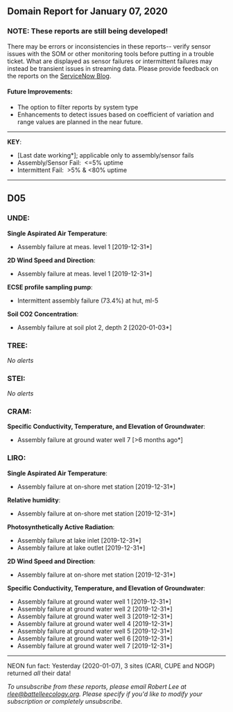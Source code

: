 ## Domain Report for January 07, 2020


### NOTE: These reports are still being developed!
There may be errors or inconsistencies in these reports-- verify sensor issues with the SOM or other monitoring tools before putting in a trouble ticket. What are displayed as sensor failures or intermittent failures may instead be transient issues in streaming data.
Please provide feedback on the reports on the [ServiceNow Blog](https://neon.service-now.com/community?id=community_blog&sys_id=9b4fbe8adbed734017ecf9041d9619be).

#### Future Improvements: 
 - The option to filter reports by system type 
 - Enhancements to detect issues based on coefficient of variation and range values are planned in the near future.

***

**KEY**:

 - [Last date working*]; applicable only to assembly/sensor fails
 - Assembly/Sensor Fail:&nbsp;&nbsp;<=5% uptime
 - Intermittent Fail:&nbsp;&nbsp;>5% & <80% uptime

***
## D05

### UNDE:

**Single Aspirated Air Temperature**:
 - Assembly failure at meas. level 1 [2019-12-31*]

**2D Wind Speed and Direction**:
 - Assembly failure at meas. level 1 [2019-12-31*]

**ECSE profile sampling pump**:
 - Intermittent assembly failure (73.4%) at hut, ml-5

**Soil CO2 Concentration**:
 - Assembly failure at soil plot 2, depth 2 [2020-01-03*]

### TREE:

_No alerts_

### STEI:

_No alerts_

### CRAM:

**Specific Conductivity, Temperature, and Elevation of Groundwater**:
 - Assembly failure at ground water well 7 [>6 months ago*]

### LIRO:

**Single Aspirated Air Temperature**:
 - Assembly failure at on-shore met station [2019-12-31*]

**Relative humidity**:
 - Assembly failure at on-shore met station [2019-12-31*]

**Photosynthetically Active Radiation**:
 - Assembly failure at lake inlet [2019-12-31*]
 - Assembly failure at lake outlet [2019-12-31*]

**2D Wind Speed and Direction**:
 - Assembly failure at on-shore met station [2019-12-31*]

**Specific Conductivity, Temperature, and Elevation of Groundwater**:
 - Assembly failure at ground water well 1 [2019-12-31*]
 - Assembly failure at ground water well 2 [2019-12-31*]
 - Assembly failure at ground water well 3 [2019-12-31*]
 - Assembly failure at ground water well 4 [2019-12-31*]
 - Assembly failure at ground water well 5 [2019-12-31*]
 - Assembly failure at ground water well 6 [2019-12-31*]
 - Assembly failure at ground water well 7 [2019-12-31*]

***
NEON fun fact: Yesterday (2020-01-07), 3 sites (CARI, CUPE and NOGP) returned _all_ their data!

_To unsubscribe from these reports, please email Robert Lee at rlee@battelleecology.org. Please specify if you'd like to modify your subscription or completely unsubscribe._
